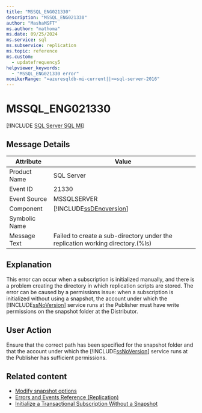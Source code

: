 ```yaml
---
title: "MSSQL_ENG021330"
description: "MSSQL_ENG021330"
author: "MashaMSFT"
ms.author: "mathoma"
ms.date: 09/25/2024
ms.service: sql
ms.subservice: replication
ms.topic: reference
ms.custom:
  - updatefrequency5
helpviewer_keywords:
  - "MSSQL_ENG021330 error"
monikerRange: "=azuresqldb-mi-current||>=sql-server-2016"
---
```

# MSSQL_ENG021330
[!INCLUDE [SQL Server SQL MI](../../includes/applies-to-version/sql-asdbmi.md)]
    
## Message Details  
  
|Attribute|Value|  
|-|-|  
|Product Name|SQL Server|  
|Event ID|21330|  
|Event Source|MSSQLSERVER|  
|Component|[!INCLUDE[ssDEnoversion](../../includes/ssdenoversion-md.md)]|  
|Symbolic Name||  
|Message Text|Failed to create a sub-directory under the replication working directory.(%ls)|  
  
## Explanation  
 This error can occur when a subscription is initialized manually, and there is a problem creating the directory in which replication scripts are stored. The error can be caused by a permissions issue: when a subscription is initialized without using a snapshot, the account under which the [!INCLUDE[ssNoVersion](../../includes/ssnoversion-md.md)] service runs at the Publisher must have write permissions on the snapshot folder at the Distributor.  
  
## User Action  
 Ensure that the correct path has been specified for the snapshot folder and that the account under which the [!INCLUDE[ssNoVersion](../../includes/ssnoversion-md.md)] service runs at the Publisher has sufficient permissions.  
  
## Related content

- [Modify snapshot options](../../relational-databases/replication/snapshot-options.md)
- [Errors and Events Reference &#40;Replication&#41;](../../relational-databases/replication/errors-and-events-reference-replication.md)
- [Initialize a Transactional Subscription Without a Snapshot](../../relational-databases/replication/initialize-a-transactional-subscription-without-a-snapshot.md)
